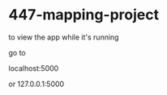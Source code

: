 # 447-mapping-project

to view the app while it's running

go to

localhost:5000

or 127.0.0.1:5000
